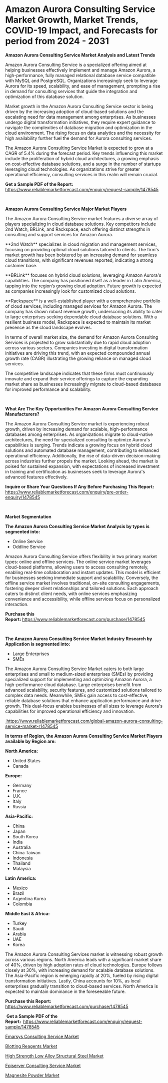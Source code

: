 <p><h1>Amazon Aurora Consulting Service Market Growth, Market Trends, COVID-19 Impact, and Forecasts for period from 2024 - 2031</h1></p><p><strong>Amazon Aurora Consulting Service Market Analysis and Latest Trends</strong></p>
<p><p>Amazon Aurora Consulting Service is a specialized offering aimed at helping businesses effectively implement and manage Amazon Aurora, a high-performance, fully managed relational database service compatible with MySQL and PostgreSQL. Organizations increasingly seek to leverage Aurora for its speed, scalability, and ease of management, prompting a rise in demand for consulting services that guide the integration and optimization of this database solution.</p><p>Market growth in the Amazon Aurora Consulting Service sector is being driven by the increasing adoption of cloud-based solutions and the escalating need for data management among enterprises. As businesses undergo digital transformation initiatives, they require expert guidance to navigate the complexities of database migration and optimization in the cloud environment. The rising focus on data analytics and the necessity for high availability further fuel the demand for Aurora consulting services.</p><p>The Amazon Aurora Consulting Service Market is expected to grow at a CAGR of 5.4% during the forecast period. Key trends influencing this market include the proliferation of hybrid cloud architectures, a growing emphasis on cost-effective database solutions, and a surge in the number of startups leveraging cloud technologies. As organizations strive for greater operational efficiency, consulting services in this realm will remain crucial.</p></p>
<p><strong>Get a Sample PDF of the Report:&nbsp;</strong> <a href="https://www.reliablemarketforecast.com/enquiry/request-sample/1478545?utm_campaign=1127&utm_medium=2&utm_source=Github&utm_content=ia&utm_term=28092024&utm_id=amazon-aurora-consulting-service">https://www.reliablemarketforecast.com/enquiry/request-sample/1478545</a></p>
<p>&nbsp;</p>
<p><strong>Amazon Aurora Consulting Service Major Market Players</strong></p>
<p><p>The Amazon Aurora Consulting Service market features a diverse array of players specializing in cloud database solutions. Key competitors include 2nd Watch, BRLink, and Rackspace, each offering distinct strengths in consulting and support services for Amazon Aurora.</p><p>**2nd Watch** specializes in cloud migration and management services, focusing on providing optimal cloud solutions tailored to clients. The firm's market growth has been bolstered by an increasing demand for seamless cloud transitions, with significant revenues reported, indicating a strong customer base.</p><p>**BRLink** focuses on hybrid cloud solutions, leveraging Amazon Aurora's capabilities. The company has positioned itself as a leader in Latin America, tapping into the region’s growing cloud adoption. Future growth is expected as companies increasingly look for customized cloud solutions.</p><p>**Rackspace** is a well-established player with a comprehensive portfolio of cloud services, including managed services for Amazon Aurora. The company has shown robust revenue growth, underscoring its ability to cater to large enterprises seeking dependable cloud database solutions. With a resilient business model, Rackspace is expected to maintain its market presence as the cloud landscape evolves.</p><p>In terms of overall market size, the demand for Amazon Aurora Consulting Services is projected to grow substantially due to rapid cloud adoption across various sectors. Companies investing in digital transformation initiatives are driving this trend, with an expected compounded annual growth rate (CAGR) illustrating the growing reliance on managed cloud services.</p><p>The competitive landscape indicates that these firms must continuously innovate and expand their service offerings to capture the expanding market share as businesses increasingly migrate to cloud-based databases for improved performance and scalability.</p></p>
<p>&nbsp;</p>
<p><strong>What Are The Key Opportunities For Amazon Aurora Consulting Service Manufacturers?</strong></p>
<p><p>The Amazon Aurora Consulting Service market is experiencing robust growth, driven by increasing demand for scalable, high-performance databases among enterprises. As organizations migrate to cloud-native architectures, the need for specialized consulting to optimize Aurora's capabilities is surging. Trends indicate a growing focus on hybrid cloud solutions and automated database management, contributing to enhanced operational efficiency. Additionally, the rise of data-driven decision-making across industries further propels the market. Looking ahead, the market is poised for sustained expansion, with expectations of increased investment in training and certification as businesses seek to leverage Aurora's advanced features effectively.</p></p>
<p><strong>Inquire or Share Your Questions If Any Before Purchasing This Report:</strong> <a href="https://www.reliablemarketforecast.com/enquiry/pre-order-enquiry/1478545?utm_campaign=1127&utm_medium=2&utm_source=Github&utm_content=ia&utm_term=28092024&utm_id=amazon-aurora-consulting-service">https://www.reliablemarketforecast.com/enquiry/pre-order-enquiry/1478545</a></p>
<p>&nbsp;</p>
<p><strong>Market Segmentation</strong></p>
<p><strong>The Amazon Aurora Consulting Service Market Analysis by types is segmented into:</strong></p>
<p><ul><li>Online Service</li><li>Oddline Service</li></ul></p>
<p><p>Amazon Aurora Consulting Service offers flexibility in two primary market types: online and offline services. The online service market leverages cloud-based platforms, allowing users to access consulting remotely, enabling real-time collaboration and instant updates. This model is efficient for businesses seeking immediate support and scalability. Conversely, the offline service market involves traditional, on-site consulting engagements, fostering deeper client relationships and tailored solutions. Each approach caters to distinct client needs, with online services emphasizing convenience and accessibility, while offline services focus on personalized interaction.</p></p>
<p><strong>Purchase this Report:&nbsp;</strong><a href="https://www.reliablemarketforecast.com/purchase/1478545?utm_campaign=1127&utm_medium=2&utm_source=Github&utm_content=ia&utm_term=28092024&utm_id=amazon-aurora-consulting-service">https://www.reliablemarketforecast.com/purchase/1478545</a></p>
<p>&nbsp;</p>
<p><strong>The Amazon Aurora Consulting Service Market Industry Research by Application is segmented into:</strong></p>
<p><ul><li>Large Enterprises</li><li>SMEs</li></ul></p>
<p><p>The Amazon Aurora Consulting Service Market caters to both large enterprises and small to medium-sized enterprises (SMEs) by providing specialized support for implementing and optimizing Amazon Aurora, a high-performance cloud database. Large enterprises benefit from advanced scalability, security features, and customized solutions tailored to complex data needs. Meanwhile, SMEs gain access to cost-effective, reliable database solutions that enhance application performance and drive growth. This dual-focus enables businesses of all sizes to leverage Aurora's capabilities for improved operational efficiency and innovation.</p></p>
<p><a href="https://www.reliablemarketforecast.com/global-amazon-aurora-consulting-service-market-r1478545?utm_campaign=1127&utm_medium=2&utm_source=Github&utm_content=ia&utm_term=28092024&utm_id=amazon-aurora-consulting-service">&nbsp;https://www.reliablemarketforecast.com/global-amazon-aurora-consulting-service-market-r1478545</a></p>
<p><strong>In terms of Region, the Amazon Aurora Consulting Service Market Players available by Region are:</strong></p>
<p>
    <p> <strong> North America: </strong>
        <ul>
            <li>United States</li>
            <li>Canada</li>
        </ul>
        </p> 
    <p> <strong> Europe: </strong>
        <ul>
            <li>Germany</li>
            <li>France</li>
            <li>U.K.</li>
            <li>Italy</li>
            <li>Russia</li>
        </ul>
        </p> 
    <p> <strong> Asia-Pacific: </strong>
        <ul>
            <li>China</li>
            <li>Japan</li>
            <li>South Korea</li>
            <li>India</li>
            <li>Australia</li>
            <li>China Taiwan</li>
            <li>Indonesia</li>
            <li>Thailand</li>
            <li>Malaysia</li>
        </ul>
        </p> 
    <p> <strong> Latin America: </strong>
        <ul>
            <li>Mexico</li>
            <li>Brazil</li>
            <li>Argentina Korea</li>
            <li>Colombia</li>
        </ul>
        </p> 
    <p> <strong> Middle East & Africa: </strong>
        <ul>
            <li>Turkey</li>
            <li>Saudi</li>
            <li>Arabia</li>
            <li>UAE</li>
            <li>Korea</li>
        </ul>
    </p>
    </p>
<p><p>The Amazon Aurora Consulting Services market is witnessing robust growth across various regions. North America leads with a significant market share of 40%, driven by high adoption rates of cloud technologies. Europe follows closely at 30%, with increasing demand for scalable database solutions. The Asia-Pacific region is emerging rapidly at 20%, fueled by rising digital transformation initiatives. Lastly, China accounts for 10%, as local enterprises gradually transition to cloud-based services. North America is expected to maintain dominance in the foreseeable future.</p></p>
<p><strong>Purchase this Report: </strong><a href="https://www.reliablemarketforecast.com/purchase/1478545?utm_campaign=1127&utm_medium=2&utm_source=Github&utm_content=ia&utm_term=28092024&utm_id=amazon-aurora-consulting-service">https://www.reliablemarketforecast.com/purchase/1478545</a></p>
<p>&nbsp;<strong>Get a Sample PDF of the Report:&nbsp;&nbsp;</strong><a href="https://www.reliablemarketforecast.com/enquiry/request-sample/1478545?utm_campaign=1127&utm_medium=2&utm_source=Github&utm_content=ia&utm_term=28092024&utm_id=amazon-aurora-consulting-service">https://www.reliablemarketforecast.com/enquiry/request-sample/1478545</a></p>
<p><strong></strong></p>
<p><p><a href="https://github.com/AlesiaDushku485/Market-Research-Report-List-1/blob/main/emarsys-consulting-service-market.md?utm_campaign=1127&utm_medium=2&utm_source=Github&utm_content=ia&utm_term=28092024&utm_id=amazon-aurora-consulting-service">Emarsys Consulting Service Market</a></p><p><a href="https://issuu.com/reportprime-2/docs/blotting-reagents-market-size-2030._ec275f0b6173d8?utm_campaign=1127&utm_medium=2&utm_source=Github&utm_content=ia&utm_term=28092024&utm_id=amazon-aurora-consulting-service">Blotting Reagents Market</a></p><p><a href="https://www.linkedin.com/pulse/global-high-strength-low-alloy-structural-steel-market-opportunities-gkgkc?utm_campaign=1127&utm_medium=2&utm_source=Github&utm_content=ia&utm_term=28092024&utm_id=amazon-aurora-consulting-service">High Strength Low Alloy Structural Steel Market</a></p><p><a href="https://github.com/allegrayx16ca/Market-Research-Report-List-1/blob/main/episerver-consulting-service-market.md?utm_campaign=1127&utm_medium=2&utm_source=Github&utm_content=ia&utm_term=28092024&utm_id=amazon-aurora-consulting-service">Episerver Consulting Service Market</a></p><p><a href="https://www.linkedin.com/pulse/insights-magnesite-powder-market-size-which-expanding-129-cagr-owtsc?utm_campaign=1127&utm_medium=2&utm_source=Github&utm_content=ia&utm_term=28092024&utm_id=amazon-aurora-consulting-service">Magnesite Powder Market</a></p></p>